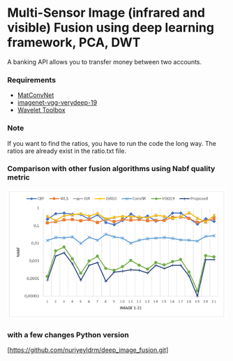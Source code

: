 # Multi-Sensor Image (infrared and visible) Fusion using deep learning framework, PCA, DWT

A banking API allows you to transfer money between two accounts. 

### Requirements
- [MatConvNet](https://www.vlfeat.org/matconvnet/)
- [imagenet-vgg-verydeep-19](https://www.vlfeat.org/matconvnet/pretrained/)
- [Wavelet Toolbox](https://www.mathworks.com/products/wavelet.html)

### Note
If you want to find the ratios, you have to run the code the long way. The ratios are already exist in the ratio.txt file.

### Comparison with other fusion algorithms using Nabf quality metric

![alt text](https://github.com/nuriyeyldrm/deep_image_fusion2/blob/master/framework/Nabf_graph.png?raw=true)

### with a few changes Python version 
[https://github.com/nuriyeyldrm/deep_image_fusion.git]